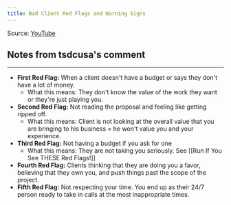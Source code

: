 ```yaml
---
title: Bad Client Red Flags and Warning Signs
---
```

Source:  [YouTube](https://www.youtube.com/watch?v=7IwTua4AaRY)

## Notes from tsdcusa's comment
---

- **First Red Flag:** When a client doesn't have a budget or says they don't have a lot of money.
	- What this means: They don't know the value of the work they want or they're just playing you.
- **Second Red Flag:** Not reading the proposal and feeling like getting ripped off.
	- What this means: Client is not looking at the overall value that you are bringing to his business = he won't value you and your experience.
- **Third Red Flag:** Not having a budget if you ask for one
	- What this means: They are not taking you seriously. See [[Run If You See THESE Red Flags!]]
- **Fourth Red Flag:** Clients thinking that they are doing you a favor, believing that they own you, and push things past the scope of the project.
- **Fifth Red Flag:** Not respecting your time. You end up as their 24/7 person ready to take in calls at the most inappropriate times.